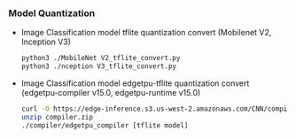 
### Model Quantization 

- Image Classification model tflite quantization convert (Mobilenet V2, Inception V3)
    ```bash
    python3 ./MobileNet V2_tflite_convert.py
    python3 ./nception V3_tflite_convert.py
    ```
- Image Classification model edgetpu-tflite quantization convert (edgetpu-compiler v15.0, edgetpu-runtime v15.0)
    ```bash
    curl -O https://edge-inference.s3.us-west-2.amazonaws.com/CNN/compiler.zip
    unzip compiler.zip
    ./compiler/edgetpu_compiler [tflite model]
    ```
